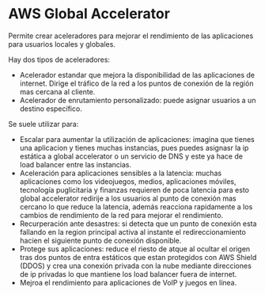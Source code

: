 # AWS Global Accelerator

Permite crear aceleradores para mejorar el rendimiento de las aplicaciones para usuarios locales y globales.

Hay dos tipos de aceleradores:

- Acelerador estandar que mejora la disponibilidad de las aplicaciones de internet. Dirige el tráfico de la red a los puntos de conexión de la región mas cercana al cliente.
- Acelerador de enrutamiento personalizado: puede asignar usuarios a un destino específico.

Se suele utilizar para:

- Escalar para aumentar la utilización de aplicaciones: imagina que tienes una aplicacion y tienes muchas instancias, pues puedes asignasr la ip estática a global accelerator o un servicio de DNS y este ya hace de load balancer entre las instancias.
- Aceleración para aplicaciones sensibles a la latencia: muchas aplicaciones como los videojuegos, medios, aplicaciones móviles, tecnología puglicitaria y finanzas requieren de poca latencia para esto global accelerator redirije a los usuarios al punto de conexión mas cercano lo que reduce la latencia, además reacciona rapidamente a los cambios de rendimiento de la red para mejorar el rendimiento.
- Recurperación ante desastres: si detecta que un punto de conexión esta fallando en la region principal activa al instante el redireccionamiento hacien el siguiente punto de conexión disponible.
- Protege sus aplicaciones: reduce el riesto de atque al ocultar el origen tras dos puntos de entra estáticos que estan protegidos con AWS Shield (DDOS)  y crea una conexión privada con la nube mediante direcciones de ip privadas lo que mantiene los load balancer fuera de internet.
- Mejroa el rendimiento para aplicaciones de VoIP y juegos en línea.